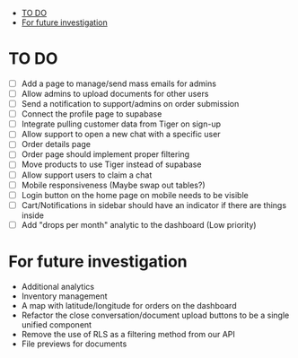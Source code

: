 <!--toc:start-->

- [TO DO](#to-do)
- [For future investigation](#for-future-investigation)
<!--toc:end-->

# TO DO

- [ ] Add a page to manage/send mass emails for admins
- [ ] Allow admins to upload documents for other users
- [ ] Send a notification to support/admins on order submission
- [ ] Connect the profile page to supabase
- [ ] Integrate pulling customer data from Tiger on sign-up
- [ ] Allow support to open a new chat with a specific user
- [ ] Order details page
- [ ] Order page should implement proper filtering
- [ ] Move products to use Tiger instead of supabase
- [ ] Allow support users to claim a chat
- [ ] Mobile responsiveness (Maybe swap out tables?)
- [ ] Login button on the home page on mobile needs to be visible
- [ ] Cart/Notifications in sidebar should have an indicator if there are things inside
- [ ] Add "drops per month" analytic to the dashboard (Low priority)

# For future investigation

- Additional analytics
- Inventory management
- A map with latitude/longitude for orders on the dashboard
- Refactor the close conversation/document upload buttons to be a single unified component
- Remove the use of RLS as a filtering method from our API
- File previews for documents
